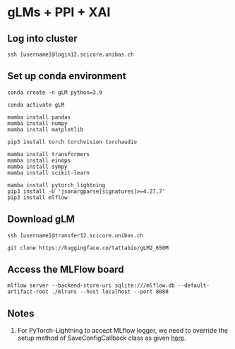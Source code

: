 # gLMs + PPI + XAI

## Log into cluster

```
ssh [username]@login12.scicore.unibas.ch
```

## Set up conda environment

```
conda create -n gLM python=3.9

conda activate gLM

mamba install pandas
mamba install numpy
mamba install matplotlib

pip3 install torch torchvision torchaudio

mamba install transformers
mamba install einops
mamba install sympy
mamba install scikit-learn

mamba install pytorch_lightning
pip3 install -U 'jsonargparse[signatures]>=4.27.7'
pip3 install mlflow
```

## Download gLM

```
ssh [username]@transfer12.scicore.unibas.ch

git clone https://huggingface.co/tattabio/gLM2_650M
```

## Access the MLFlow board

```
mlflow server --backend-store-uri sqlite:///mlflow.db --default-artifact-root ./mlruns --host localhost --port 8080
```

## Notes

1. For PyTorch-Lightning to accept MLflow logger, we need to override the setup method of SaveConfigCallback class as given [here](https://github.com/Lightning-AI/pytorch-lightning/discussions/14047).

